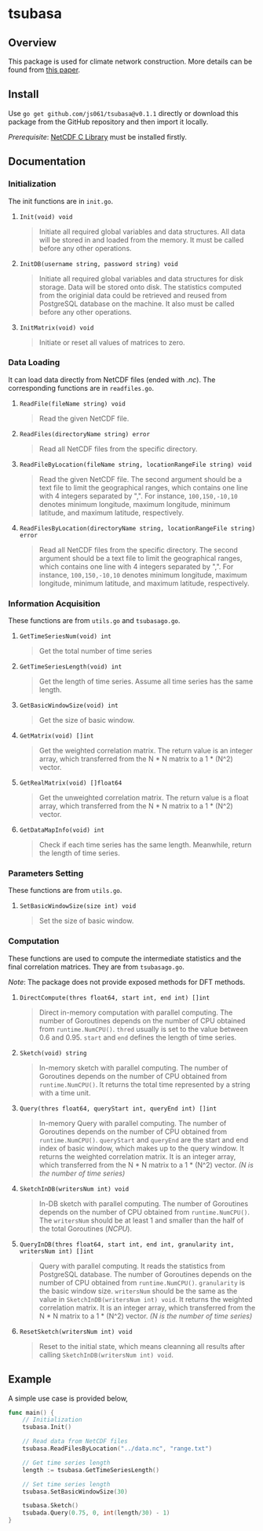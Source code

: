# tsubasa
## Overview
This package is used for climate network construction. More details can be found from [this paper](https://dl.acm.org/doi/abs/10.1145/3514221.3526177).
## Install
Use `go get github.com/js061/tsubasa@v0.1.1` directly or download this package from the GitHub repository and then import it locally.

*Prerequisite*: [NetCDF C Library](https://downloads.unidata.ucar.edu/netcdf/) must be installed firstly.
## Documentation
### Initialization
The init functions are in `init.go`.

1. `Init(void) void`
	> Initiate all required global variables and data structures. All data will be stored in and loaded from the memory. It must be called before any other operations.


2. `InitDB(username string, password string) void`
	> Initiate all required global variables and data structures for disk storage. Data will be stored onto disk. The statistics computed from the originial data could be retrieved and reused from PostgreSQL database on the machine. It also must be called before any other operations.


3. `InitMatrix(void) void`
	> Initiate or reset all values of matrices to zero.


### Data Loading
It can load data directly from NetCDF files (ended with *.nc*). The corresponding functions are in `readfiles.go`.

1. `ReadFile(fileName string) void`
	> Read the given NetCDF file.


2. `ReadFiles(directoryName string) error`
	> Read all NetCDF files from the specific directory.


3. `ReadFileByLocation(fileName string, locationRangeFile string) void`
	> Read the given NetCDF file. The second argument should be a text file to limit the geographical ranges, which contains one line with 4 integers separated by ",". For instance, `100,150,-10,10` denotes minimum longitude, maximum longitude, minimum latitude, and maximum latitude, respectively.


4. `ReadFilesByLocation(directoryName string, locationRangeFile string) error`
	> Read all NetCDF files from the specific directory. The second argument should be a text file to limit the geographical ranges, which contains one line with 4 integers separated by ",". For instance, `100,150,-10,10` denotes minimum longitude, maximum longitude, minimum latitude, and maximum latitude, respectively.

### Information Acquisition
These functions are from `utils.go` and `tsubasago.go`.

1. `GetTimeSeriesNum(void) int`
	> Get the total number of time series


2. `GetTimeSeriesLength(void) int`
	> Get the length of time series. Assume all time series has the same length.


3. `GetBasicWindowSize(void) int`
	> Get the size of basic window.


4. `GetMatrix(void) []int`
	> Get the weighted correlation matrix. The return value is an integer array, which transferred from the N * N matrix to a 1 * (N^2) vector.


5. `GetRealMatrix(void) []float64`
	> Get the unweighted correlation matrix. The return value is a float array, which transferred from the N * N matrix to a 1 * (N^2) vector.


6. `GetDataMapInfo(void) int`
	> Check if each time series has the same length. Meanwhile, return the length of time series.

### Parameters Setting
These functions are from `utils.go`.

1.  `SetBasicWindowSize(size int) void`
	> Set the size of basic window.

### Computation
These functions are used to compute the intermediate statistics and the final correlation matrices. They are from `tsubasago.go`.

*Note*: The package does not provide exposed methods for DFT methods.

1. `DirectCompute(thres float64, start int, end int) []int`
	> Direct in-memory computation with parallel computing. The number of Goroutines depends on the number of CPU obtained from `runtime.NumCPU()`. `thred` usually is set to the value between 0.6 and 0.95. `start` and `end` defines the length of time series.


2. `Sketch(void) string`
	> In-memory sketch with parallel computing. The number of Goroutines depends on the number of CPU obtained from `runtime.NumCPU()`. It returns the total time represented by a string with a time unit.


3. `Query(thres float64, queryStart int, queryEnd int) []int`
	> In-memory Query with parallel computing. The number of Goroutines depends on the number of CPU obtained from `runtime.NumCPU()`. `queryStart` and `queryEnd` are the start and end index of basic window, which makes up to the query window. It returns the weighted correlation matrix. It is an integer array, which transferred from the N * N matrix to a 1 * (N^2) vector. *(N is the number of time series)*


4. `SketchInDB(writersNum int) void`
	> In-DB sketch with parallel computing. The number of Goroutines depends on the number of CPU obtained from `runtime.NumCPU()`. The `writersNum` should be at least 1 and smaller than the half of the total Goroutines (*NCPU*).


5. `QueryInDB(thres float64, start int, end int, granularity int, writersNum int) []int`
	> Query with parallel computing. It reads the statistics from PostgreSQL database. The number of Goroutines depends on the number of CPU obtained from `runtime.NumCPU()`. `granularity` is the basic window size. `writersNum` should be the same as the value in `SketchInDB(writersNum int) void`. It returns the weighted correlation matrix. It is an integer array, which transferred from the N * N matrix to a 1 * (N^2) vector. *(N is the number of time series)*


6. `ResetSketch(writersNum int) void`
	> Reset to the initial state, which means cleanning all results after calling `SketchInDB(writersNum int) void`.


## Example
A simple use case is provided below,
```go
func main() {
	// Initialization
	tsubasa.Init()

	// Read data from NetCDF files
	tsubasa.ReadFilesByLocation("../data.nc", "range.txt")

	// Get time series length
	length := tsubasa.GetTimeSeriesLength()

	// Set time series length
	tsubasa.SetBasicWindowSize(30)

	tsubasa.Sketch()
	tsubada.Query(0.75, 0, int(length/30) - 1)
}
```